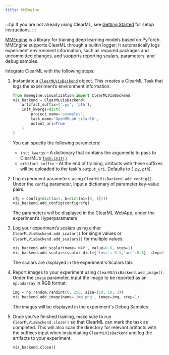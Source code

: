 ```yaml
---
title: MMEngine
---
```


:::tip
If you are not already using ClearML, see [Getting Started](../getting_started/ds/ds_first_steps.md) for setup 
instructions.
:::

[MMEngine](https://github.com/open-mmlab/mmengine) is a library for training deep learning models based on PyTorch. 
MMEngine supports ClearML through a builtin logger: It automatically logs experiment environment information, such as 
required packages and uncommitted changes, and supports reporting scalars, parameters, and debug samples.

Integrate ClearML with the following steps:
1. Instantiate a [`ClearMLVisBackend`](https://mmengine.readthedocs.io/en/latest/api/generated/mmengine.visualization.ClearMLVisBackend.html#mmengine.visualization.ClearMLVisBackend) 
   object. This creates a ClearML Task that logs the experiment’s environment information.   
   
   ```python
   from mmengine.visualization import ClearMLVisBackend
   vis_backend = ClearMLVisBackend(
       artifact_suffix=('.py', 'pth'), 
       init_kwargs=dict(
           project_name='examples',
           task_name='OpenMMLab cifar10',
           output_uri=True
       )
   )
   ```
   
   You can specify the following parameters: 

   * `init_kwargs` – A dictionary that contains the arguments to pass to ClearML's [`Task.init()`](../references/sdk/task.md#taskinit).  
   * `artifact_suffix` – At the end of training, artifacts with these suffixes will be uploaded to the task's `output_uri`. 
   Defaults to (`.py`, `pth`).  

2. Log experiment parameters using `ClearMLVisBackend.add_config()`. Under the `config` parameter, input a dictionary of parameter key-value pairs.  

    ```python
    cfg = Config(dict(a=1, b=dict(b1=[0, 1])))
    vis_backend.add_config(config=cfg)
    ```

    The parameters will be displayed in the ClearML WebApp, under the experiment’s Hyperparameters

3. Log your experiment’s scalars using either `ClearMLVisBackend.add_scalar()` for single values or `ClearMLVisBackend.add_scalars()` 
   for multiple values: 
   
   ```python
   vis_backend.add_scalar(name='mAP', value=0.6, step=1)
   vis_backend.add_scalars(scalar_dict={'loss': 0.1,'acc':0.8}, step=1)
   ```

   The scalars are displayed in the experiment's Scalars tab.

5. Report images to your experiment using `ClearMLVisBackend.add_image()`. Under the `image` parameter, input the image 
   to be reported as an `np.ndarray` in RGB format:

   ```python
   img = np.random.randint(0, 256, size=(10, 10, 3))
   vis_backend.add_image(name='img.png', image=img, step=1)
   ```
   The images will be displayed in the experiment's Debug Samples

5. Once you've finished training, make sure to run `ClearMLVisBackend.close()` so that ClearML can mark the task as 
   completed. This will also scan the directory for relevant artifacts with the suffixes input when instantiating 
   `ClearMLVisBackend` and log the artifacts to your experiment. 

    ```python
    vis_backend.close()
    ```
